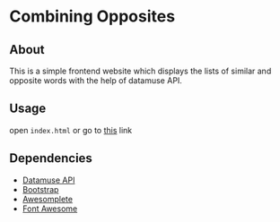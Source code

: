 # Combining Opposites

## About
This is a simple frontend website which displays the lists of similar and opposite words with the help of datamuse API. 

## Usage
open `index.html`
or
go to [this](https://iamsdas.github.io/combining-opposites/) link

## Dependencies
* [Datamuse API](https://www.datamuse.com/api/)
* [Bootstrap](https://getbootstrap.com/)
* [Awesomplete](https://github.com/LeaVerou/awesomplete)
* [Font Awesome](https://fontawesome.com/)
